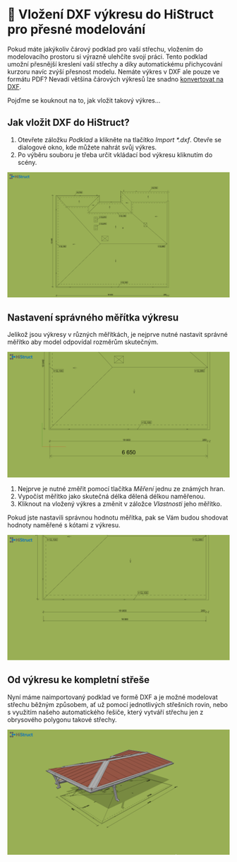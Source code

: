 # 📐 Vložení DXF výkresu do HiStruct pro přesné modelování

Pokud máte jakýkoliv čárový podklad pro vaší střechu, vložením do modelovacího prostoru si výrazně ulehčíte svojí práci. Tento podklad umožní přesnější kreslení vaší střechy a díky automatickému přichycování kurzoru navíc zvýší přesnost modelu. Nemáte výkres v DXF ale pouze ve formátu PDF? Nevadí většina čárových výkresů lze snadno [konvertovat na DXF](convertPdfToDxf.md). 

Pojďme se kouknout na to, jak vložit takový výkres...

## Jak vložit DXF do HiStruct?

1. Otevřete záložku *Podklad* a klikněte na tlačítko *Import \*.dxf*. Otevře se dialogové okno, kde můžete nahrát svůj výkres.
2. Po výběru souboru je třeba určit vkládací bod výkresu kliknutím do scény.

![Model DXF](img/importDXF.png)

## Nastavení správného měřítka výkresu
Jelikož jsou výkresy v různých měřítkách, je nejprve nutné nastavit správné měřítko aby model odpovídal rozměrům skutečným. 

![Model DXF](img/dxfNoScale.png)

1. Nejprve je nutné změřit pomocí tlačítka *Měření* jednu ze známých hran.
2. Vypočíst měřítko jako skutečná délka dělená délkou naměřenou.
3. Kliknout na vložený výkres a změnit v záložce *Vlastnosti* jeho měřítko.

Pokud jste nastavili správnou hodnotu měřítka, pak se Vám budou shodovat hodnoty naměřené s kótami z výkresu. 

![Model DXF](img/dxfWithScale.png)

## Od výkresu ke kompletní střeše
Nyní máme naimportovaný podklad ve formě DXF a je možné modelovat střechu běžným způsobem, ať už pomocí jednotlivých střešních rovin, nebo s využitím našeho automatického řešiče, který vytváří střechu jen z obrysového polygonu takové střechy.

![Model DXF](img/dxfRoof.png)

